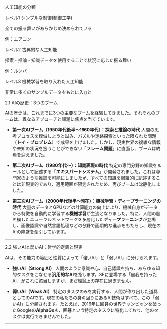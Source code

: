 人工知能の分類

レベル1
シンプルな制御(制御工学)

全ての振る舞いがあらかじめ決められている

例：エアコン

レベル2
古典的な人工知能

探索・推論・知識データを使用することで状況に応じた振る舞い

例：ルンバ

レベル3
機械学習を取り入れた人工知能

非常に多くのサンプルデータをもとに入力と


2.1 AIの歴史：3つのブーム

AIの歴史は、これまでに3つの主要なブームを経験してきました。それぞれのブームは、異なるアプローチと課題に焦点を当てています。

- **第一次AIブーム（1950年代後半〜1960年代）：探索と推論の時代** 人間の思考プロセスを模倣しようと試み、パズルや迷路探索といった限られた問題（**トイ・プロブレム**）で成果を上げました。しかし、現実世界の複雑な情報や未知の状況を扱うことができない「**フレーム問題**」に直面し、ブームは終焉を迎えました。
    
- **第二次AIブーム（1980年代〜）：知識表現の時代** 特定の専門分野の知識をルールとして記述する「**エキスパートシステム**」が開発されました。これは専門家のような推論を可能にしましたが、すべての知識を網羅的に記述することは非現実的であり、適用範囲が限定されたため、再びブームは沈静化しました。
    
- **第三次AIブーム（2000年代後半〜現在）：機械学習・ディープラーニングの時代** 大量のデータとGPUなどの計算能力の向上により、機械自身がデータから特徴を自動的に学習する**機械学習**が主流となりました。特に、人間の脳を模したニューラルネットワークを多層化した**ディープラーニング**が登場し、画像認識や自然言語処理などの分野で画期的な進歩をもたらし、現在のAIの隆盛を牽引しています。
    

---

2.2 強いAIと弱いAI：哲学的定義と現実

AIは、その能力の範囲と性質によって「強いAI」と「弱いAI」に分けられます。

- **強いAI（Strong AI）** 人間のように意識や心、自己認識を持ち、あらゆる知的タスクをこなせる**汎用的なAI**を指します。SFに登場する「自我を持ったAI」がこれに該当しますが、まだ理論上の存在に過ぎません。
    
- **弱いAI（Weak AI）** 特定のタスクのみを実行する、人間が作り出した道具としてのAIです。現在の私たちの身の回りにあるAI技術はすべて、この「弱いAI」に分類されます。たとえば、2016年に囲碁の世界チャンピオンを破ったGoogleの**AlphaGo**も、囲碁という特定のタスクに特化しており、他のタスクは実行できませんでした。
    

---

